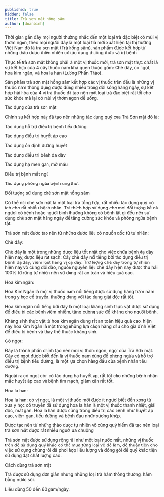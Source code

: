 ```yaml
---
published: true
hidden: false
title: Trà sơn mật hồng sâm
author: [doanbinh]
---
```


Thời gian gần đây mọi người thường nhắc đến một loại trà đặc biệt có mùi vị thơm ngon, theo mọi người đây là một loại trà mới xuất hiện tại thị trường Việt Nam đó là trà sơn mật (Trà hồng sâm). sản phẩm được kết hợp từ những thảo dược thiên nhiên có tác dụng thưởng thức và trị bệnh

Thực tế trà sơn mật không phải là một vị thuốc mới, trà sơn mật thực chất là sự kết hợp của 4 cây thuốc nam khá quen thuộc gồm: Chè dây, cỏ ngọt, hoa kim ngân, và hoa la hán (Lương Phấn Thảo).

Sản phẩm trà sơn mật hồng sâm kết hợp các vị thuốc trên đều là những vị thuốc nam thông dụng được dùng nhiều trong đời sống hàng ngày, sự kết hợp hài hòa của 4 vị trà thuốc đã tạo nên một loại trà đặc biệt rất tốt cho sức khỏe mà lại có mùi vị thơm ngon dễ uống.

Tác dụng của trà sơn mật

Chính sự kết hợp này đã tạo nên những tác dụng quý của Trà Sơn mật đó là:

Tác dụng hỗ trợ điều trị bệnh tiểu đường

Tác dụng điều trị huyết áp cao

Tác dụng ổn định đường huyết

Tác dụng điều trị bệnh dạ dày

Tác dụng hạ men gan, mỡ máu

Điều trị bệnh mất ngủ

Tác dụng phòng ngừa bệnh ung thư. 

Đối tượng sử dụng chè sơn mật hồng sâm

Có thể nói chè sơn mật là một loại trà tổng hợp, rất nhiều tác dụng quý có ích cho rất nhiều bệnh nhân. Trà thích hợp sử dụng cho mọi đối tượng kể cả người có bệnh hoặc người bình thường không có bệnh tật gì đều nên sử dụng chè sơn mật hàng ngày để tăng cường sức khỏe và phòng ngừa bệnh tật.

Trà sơn mật được tạo nên từ những dược liệu có nguồn gốc từ tự nhiên:

Chè dây:

Chè dây là một trong những dược liệu tốt nhật cho việc chữa bệnh dạ dày hiện nay, dược liệu rất sạch: Cây chè dây nổi tiếng bởi tác dụng điều trị bệnh dạ dày, viêm loét hang vị dạ dày. Trữ lượng chè dây trong tự nhiên hiện nay vô cùng dồi dào, nguồn nguyên liệu chè dây hiện nay được thu hái 100% từ rừng tự nhiên nên sử dụng rất an toàn và hiệu quả cao.

Hoa kim ngân:

Hoa Kim Ngân là một vị thuốc nam nổi tiếng được sử dụng hàng trăm năm trong y học cổ truyền. thường dùng với tác dụng giải độc rất tốt.

Hoa kim ngân nổi tiếng bởi đây là một loại kháng sinh thực vật được sử dụng để điều trị các bệnh viêm nhiễm, tăng cường sức đề kháng cho người bệnh.

Kháng sinh thực vật từ hoa kim ngân dùng rất an toàn hiệu quả cao, hiện nay hoa Kim Ngân là một trong những lựa chọn hàng đầu cho gia đình Việt để điều trị bệnh và thay thế thuốc kháng sinh.

Cỏ ngọt:

Đây là thành phần chính tạo nên mùi vị thơm ngon, ngọt của Trà Sơn mật.  Cây cỏ ngọt được biết đến là vị thuốc nam dùng để phòng ngừa và hỗ trợ điều trị bệnh tiểu đường, là một lựa chọn hàng đầu của bệnh nhân tiểu đường.

Ngoài ra cỏ ngọt còn có tác dụng hạ huyết áp, rất tốt cho những bệnh nhân mắc huyết áp cao và bệnh tim mạch, giảm cân rất tốt.

Hoa la hán:

Hoa la hán: có vị ngọt, là một vị thuốc mới được ít người biết đến xong từ xưa y học cổ truyền đã sử dụng hoa la hán là một vị thuốc thanh nhiệt, giải độc, mát gan. Hoa la hán được dùng trong điều trị các bệnh như huyết áp cao, viêm gan, tiểu đường và bệnh đau nhức xương khớp.

Được tạo nên từ những thảo dược tự nhiên vô cùng quý hiếm đã tạo nên loại trà sơn mật được rất nhiều người ưa chuộng.

Trà sơn mật được sử dụng rộng rãi như một loại nước mất, những vị thuốc trên dễ sử dụng quý khác có thể mua từng loại về để làm, để thuận tiện cho việc sử dụng chúng tôi đã phơi hợp liều lượng và đóng gói để quý khác tiện sử dụng đạt chất lượng cao.

Cách dùng trà sơn mật

Trà được sử dụng đơn giản nhưng những loại trà hãm thông thường. hãm bằng nước sôi.

Liều dùng 50 đến 60 gam/ngày.